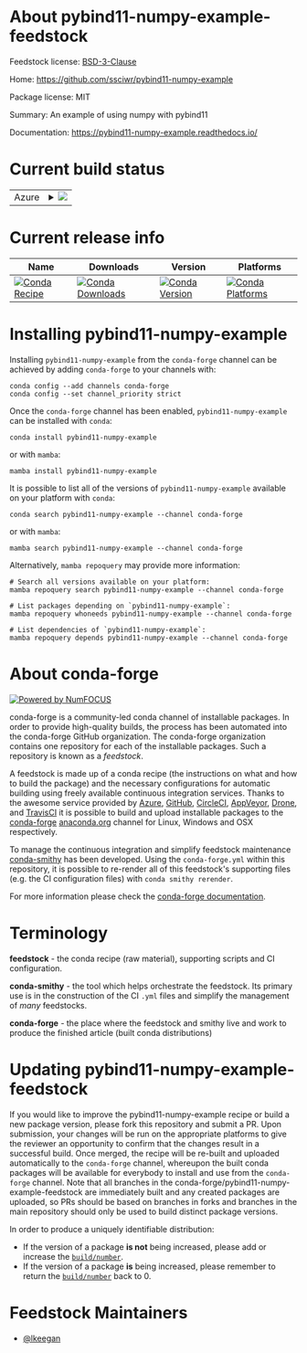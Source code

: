 About pybind11-numpy-example-feedstock
======================================

Feedstock license: [BSD-3-Clause](https://github.com/conda-forge/pybind11-numpy-example-feedstock/blob/main/LICENSE.txt)

Home: https://github.com/ssciwr/pybind11-numpy-example

Package license: MIT

Summary: An example of using numpy with pybind11

Documentation: https://pybind11-numpy-example.readthedocs.io/

Current build status
====================


<table>
    
  <tr>
    <td>Azure</td>
    <td>
      <details>
        <summary>
          <a href="https://dev.azure.com/conda-forge/feedstock-builds/_build/latest?definitionId=22460&branchName=main">
            <img src="https://dev.azure.com/conda-forge/feedstock-builds/_apis/build/status/pybind11-numpy-example-feedstock?branchName=main">
          </a>
        </summary>
        <table>
          <thead><tr><th>Variant</th><th>Status</th></tr></thead>
          <tbody><tr>
              <td>linux_64_numpy1.22python3.8.____cpython</td>
              <td>
                <a href="https://dev.azure.com/conda-forge/feedstock-builds/_build/latest?definitionId=22460&branchName=main">
                  <img src="https://dev.azure.com/conda-forge/feedstock-builds/_apis/build/status/pybind11-numpy-example-feedstock?branchName=main&jobName=linux&configuration=linux%20linux_64_numpy1.22python3.8.____cpython" alt="variant">
                </a>
              </td>
            </tr><tr>
              <td>linux_64_numpy2.0python3.10.____cpython</td>
              <td>
                <a href="https://dev.azure.com/conda-forge/feedstock-builds/_build/latest?definitionId=22460&branchName=main">
                  <img src="https://dev.azure.com/conda-forge/feedstock-builds/_apis/build/status/pybind11-numpy-example-feedstock?branchName=main&jobName=linux&configuration=linux%20linux_64_numpy2.0python3.10.____cpython" alt="variant">
                </a>
              </td>
            </tr><tr>
              <td>linux_64_numpy2.0python3.11.____cpython</td>
              <td>
                <a href="https://dev.azure.com/conda-forge/feedstock-builds/_build/latest?definitionId=22460&branchName=main">
                  <img src="https://dev.azure.com/conda-forge/feedstock-builds/_apis/build/status/pybind11-numpy-example-feedstock?branchName=main&jobName=linux&configuration=linux%20linux_64_numpy2.0python3.11.____cpython" alt="variant">
                </a>
              </td>
            </tr><tr>
              <td>linux_64_numpy2.0python3.12.____cpython</td>
              <td>
                <a href="https://dev.azure.com/conda-forge/feedstock-builds/_build/latest?definitionId=22460&branchName=main">
                  <img src="https://dev.azure.com/conda-forge/feedstock-builds/_apis/build/status/pybind11-numpy-example-feedstock?branchName=main&jobName=linux&configuration=linux%20linux_64_numpy2.0python3.12.____cpython" alt="variant">
                </a>
              </td>
            </tr><tr>
              <td>linux_64_numpy2.0python3.9.____cpython</td>
              <td>
                <a href="https://dev.azure.com/conda-forge/feedstock-builds/_build/latest?definitionId=22460&branchName=main">
                  <img src="https://dev.azure.com/conda-forge/feedstock-builds/_apis/build/status/pybind11-numpy-example-feedstock?branchName=main&jobName=linux&configuration=linux%20linux_64_numpy2.0python3.9.____cpython" alt="variant">
                </a>
              </td>
            </tr><tr>
              <td>osx_64_numpy1.22python3.8.____cpython</td>
              <td>
                <a href="https://dev.azure.com/conda-forge/feedstock-builds/_build/latest?definitionId=22460&branchName=main">
                  <img src="https://dev.azure.com/conda-forge/feedstock-builds/_apis/build/status/pybind11-numpy-example-feedstock?branchName=main&jobName=osx&configuration=osx%20osx_64_numpy1.22python3.8.____cpython" alt="variant">
                </a>
              </td>
            </tr><tr>
              <td>osx_64_numpy2.0python3.10.____cpython</td>
              <td>
                <a href="https://dev.azure.com/conda-forge/feedstock-builds/_build/latest?definitionId=22460&branchName=main">
                  <img src="https://dev.azure.com/conda-forge/feedstock-builds/_apis/build/status/pybind11-numpy-example-feedstock?branchName=main&jobName=osx&configuration=osx%20osx_64_numpy2.0python3.10.____cpython" alt="variant">
                </a>
              </td>
            </tr><tr>
              <td>osx_64_numpy2.0python3.11.____cpython</td>
              <td>
                <a href="https://dev.azure.com/conda-forge/feedstock-builds/_build/latest?definitionId=22460&branchName=main">
                  <img src="https://dev.azure.com/conda-forge/feedstock-builds/_apis/build/status/pybind11-numpy-example-feedstock?branchName=main&jobName=osx&configuration=osx%20osx_64_numpy2.0python3.11.____cpython" alt="variant">
                </a>
              </td>
            </tr><tr>
              <td>osx_64_numpy2.0python3.12.____cpython</td>
              <td>
                <a href="https://dev.azure.com/conda-forge/feedstock-builds/_build/latest?definitionId=22460&branchName=main">
                  <img src="https://dev.azure.com/conda-forge/feedstock-builds/_apis/build/status/pybind11-numpy-example-feedstock?branchName=main&jobName=osx&configuration=osx%20osx_64_numpy2.0python3.12.____cpython" alt="variant">
                </a>
              </td>
            </tr><tr>
              <td>osx_64_numpy2.0python3.9.____cpython</td>
              <td>
                <a href="https://dev.azure.com/conda-forge/feedstock-builds/_build/latest?definitionId=22460&branchName=main">
                  <img src="https://dev.azure.com/conda-forge/feedstock-builds/_apis/build/status/pybind11-numpy-example-feedstock?branchName=main&jobName=osx&configuration=osx%20osx_64_numpy2.0python3.9.____cpython" alt="variant">
                </a>
              </td>
            </tr><tr>
              <td>win_64_numpy1.22python3.8.____cpython</td>
              <td>
                <a href="https://dev.azure.com/conda-forge/feedstock-builds/_build/latest?definitionId=22460&branchName=main">
                  <img src="https://dev.azure.com/conda-forge/feedstock-builds/_apis/build/status/pybind11-numpy-example-feedstock?branchName=main&jobName=win&configuration=win%20win_64_numpy1.22python3.8.____cpython" alt="variant">
                </a>
              </td>
            </tr><tr>
              <td>win_64_numpy2.0python3.10.____cpython</td>
              <td>
                <a href="https://dev.azure.com/conda-forge/feedstock-builds/_build/latest?definitionId=22460&branchName=main">
                  <img src="https://dev.azure.com/conda-forge/feedstock-builds/_apis/build/status/pybind11-numpy-example-feedstock?branchName=main&jobName=win&configuration=win%20win_64_numpy2.0python3.10.____cpython" alt="variant">
                </a>
              </td>
            </tr><tr>
              <td>win_64_numpy2.0python3.11.____cpython</td>
              <td>
                <a href="https://dev.azure.com/conda-forge/feedstock-builds/_build/latest?definitionId=22460&branchName=main">
                  <img src="https://dev.azure.com/conda-forge/feedstock-builds/_apis/build/status/pybind11-numpy-example-feedstock?branchName=main&jobName=win&configuration=win%20win_64_numpy2.0python3.11.____cpython" alt="variant">
                </a>
              </td>
            </tr><tr>
              <td>win_64_numpy2.0python3.12.____cpython</td>
              <td>
                <a href="https://dev.azure.com/conda-forge/feedstock-builds/_build/latest?definitionId=22460&branchName=main">
                  <img src="https://dev.azure.com/conda-forge/feedstock-builds/_apis/build/status/pybind11-numpy-example-feedstock?branchName=main&jobName=win&configuration=win%20win_64_numpy2.0python3.12.____cpython" alt="variant">
                </a>
              </td>
            </tr><tr>
              <td>win_64_numpy2.0python3.9.____cpython</td>
              <td>
                <a href="https://dev.azure.com/conda-forge/feedstock-builds/_build/latest?definitionId=22460&branchName=main">
                  <img src="https://dev.azure.com/conda-forge/feedstock-builds/_apis/build/status/pybind11-numpy-example-feedstock?branchName=main&jobName=win&configuration=win%20win_64_numpy2.0python3.9.____cpython" alt="variant">
                </a>
              </td>
            </tr>
          </tbody>
        </table>
      </details>
    </td>
  </tr>
</table>

Current release info
====================

| Name | Downloads | Version | Platforms |
| --- | --- | --- | --- |
| [![Conda Recipe](https://img.shields.io/badge/recipe-pybind11--numpy--example-green.svg)](https://anaconda.org/conda-forge/pybind11-numpy-example) | [![Conda Downloads](https://img.shields.io/conda/dn/conda-forge/pybind11-numpy-example.svg)](https://anaconda.org/conda-forge/pybind11-numpy-example) | [![Conda Version](https://img.shields.io/conda/vn/conda-forge/pybind11-numpy-example.svg)](https://anaconda.org/conda-forge/pybind11-numpy-example) | [![Conda Platforms](https://img.shields.io/conda/pn/conda-forge/pybind11-numpy-example.svg)](https://anaconda.org/conda-forge/pybind11-numpy-example) |

Installing pybind11-numpy-example
=================================

Installing `pybind11-numpy-example` from the `conda-forge` channel can be achieved by adding `conda-forge` to your channels with:

```
conda config --add channels conda-forge
conda config --set channel_priority strict
```

Once the `conda-forge` channel has been enabled, `pybind11-numpy-example` can be installed with `conda`:

```
conda install pybind11-numpy-example
```

or with `mamba`:

```
mamba install pybind11-numpy-example
```

It is possible to list all of the versions of `pybind11-numpy-example` available on your platform with `conda`:

```
conda search pybind11-numpy-example --channel conda-forge
```

or with `mamba`:

```
mamba search pybind11-numpy-example --channel conda-forge
```

Alternatively, `mamba repoquery` may provide more information:

```
# Search all versions available on your platform:
mamba repoquery search pybind11-numpy-example --channel conda-forge

# List packages depending on `pybind11-numpy-example`:
mamba repoquery whoneeds pybind11-numpy-example --channel conda-forge

# List dependencies of `pybind11-numpy-example`:
mamba repoquery depends pybind11-numpy-example --channel conda-forge
```


About conda-forge
=================

[![Powered by
NumFOCUS](https://img.shields.io/badge/powered%20by-NumFOCUS-orange.svg?style=flat&colorA=E1523D&colorB=007D8A)](https://numfocus.org)

conda-forge is a community-led conda channel of installable packages.
In order to provide high-quality builds, the process has been automated into the
conda-forge GitHub organization. The conda-forge organization contains one repository
for each of the installable packages. Such a repository is known as a *feedstock*.

A feedstock is made up of a conda recipe (the instructions on what and how to build
the package) and the necessary configurations for automatic building using freely
available continuous integration services. Thanks to the awesome service provided by
[Azure](https://azure.microsoft.com/en-us/services/devops/), [GitHub](https://github.com/),
[CircleCI](https://circleci.com/), [AppVeyor](https://www.appveyor.com/),
[Drone](https://cloud.drone.io/welcome), and [TravisCI](https://travis-ci.com/)
it is possible to build and upload installable packages to the
[conda-forge](https://anaconda.org/conda-forge) [anaconda.org](https://anaconda.org/)
channel for Linux, Windows and OSX respectively.

To manage the continuous integration and simplify feedstock maintenance
[conda-smithy](https://github.com/conda-forge/conda-smithy) has been developed.
Using the ``conda-forge.yml`` within this repository, it is possible to re-render all of
this feedstock's supporting files (e.g. the CI configuration files) with ``conda smithy rerender``.

For more information please check the [conda-forge documentation](https://conda-forge.org/docs/).

Terminology
===========

**feedstock** - the conda recipe (raw material), supporting scripts and CI configuration.

**conda-smithy** - the tool which helps orchestrate the feedstock.
                   Its primary use is in the construction of the CI ``.yml`` files
                   and simplify the management of *many* feedstocks.

**conda-forge** - the place where the feedstock and smithy live and work to
                  produce the finished article (built conda distributions)


Updating pybind11-numpy-example-feedstock
=========================================

If you would like to improve the pybind11-numpy-example recipe or build a new
package version, please fork this repository and submit a PR. Upon submission,
your changes will be run on the appropriate platforms to give the reviewer an
opportunity to confirm that the changes result in a successful build. Once
merged, the recipe will be re-built and uploaded automatically to the
`conda-forge` channel, whereupon the built conda packages will be available for
everybody to install and use from the `conda-forge` channel.
Note that all branches in the conda-forge/pybind11-numpy-example-feedstock are
immediately built and any created packages are uploaded, so PRs should be based
on branches in forks and branches in the main repository should only be used to
build distinct package versions.

In order to produce a uniquely identifiable distribution:
 * If the version of a package **is not** being increased, please add or increase
   the [``build/number``](https://docs.conda.io/projects/conda-build/en/latest/resources/define-metadata.html#build-number-and-string).
 * If the version of a package **is** being increased, please remember to return
   the [``build/number``](https://docs.conda.io/projects/conda-build/en/latest/resources/define-metadata.html#build-number-and-string)
   back to 0.

Feedstock Maintainers
=====================

* [@lkeegan](https://github.com/lkeegan/)

